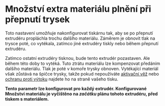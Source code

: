 Množství extra materiálu plnění při přepnutí trysek
====
Toto nastavení umožňuje nakonfigurovat tiskárnu tak, aby se po přepnutí extrudéru propláchla trochu dalšího materiálu. Záměrem je obnovit tlak na trysce poté, co vytékala, zatímco jiné extrudéry tiskly nebo během přepnutí extrudéru.

Zatímco ostatní extrudéry tisknou, bude tento extrudér pozastaven. Ale během této doby to vytéká. Tuto ztrátu materiálu lze kompenzovat předáním dalšího materiálu. Tlak je poté v komoře trysky obnoven. Vytékající materiál však zůstává na špičce trysky, takže pokud nepoužíváte [aktivační věž](prime_tower_enable.md) nebo [ochranu proti výtoku](ooze_shield_enabled.md) najdete ho na straně vašeho tisku.

**Tento parametr lze konfigurovat pro každý extrudér. Konfigurované Množství materiálu je vyčištěno na *začátku* plánu tohoto extrudéru, před tiskem s materiálem.**
